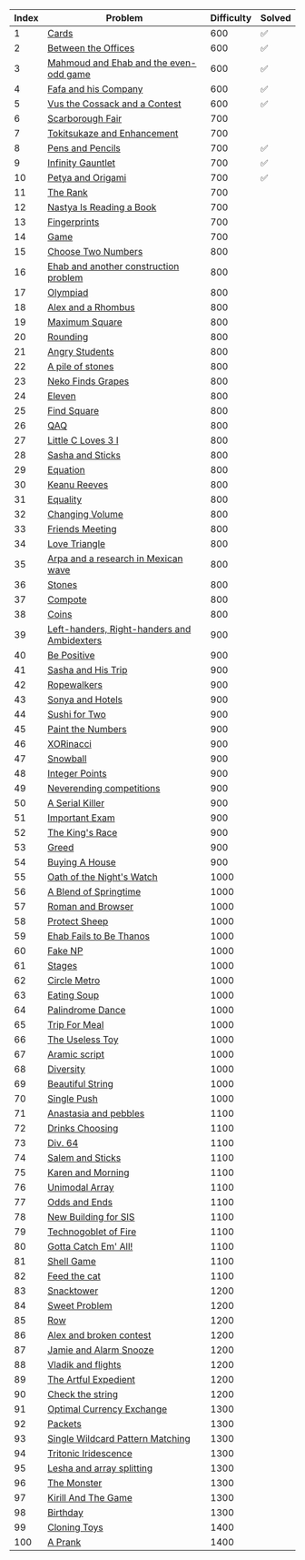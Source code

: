 | Index | Problem | Difficulty | Solved |
| --- | --- | --- | --- |
| 1 | [Cards](https://codeforces.com/problemset/problem/1220/A) | 600 | ✅ |
| 2 | [Between the Offices](https://codeforces.com/problemset/problem/867/A) | 600 | ✅ |
| 3 | [Mahmoud and Ehab and the even-odd game](https://codeforces.com/problemset/problem/959/A) | 600 | ✅ |
| 4 | [Fafa and his Company](https://codeforces.com/problemset/problem/935/A) | 600 | ✅ |
| 5 | [Vus the Cossack and a Contest](https://codeforces.com/problemset/problem/1186/A) | 600 | ✅ |
| 6 | [Scarborough Fair](https://codeforces.com/problemset/problem/897/A) | 700 |  |
| 7 | [Tokitsukaze and Enhancement](https://codeforces.com/problemset/problem/1191/A) | 700 |  |
| 8 | [Pens and Pencils](https://codeforces.com/problemset/problem/1244/A) | 700 | ✅ |
| 9 | [Infinity Gauntlet](https://codeforces.com/problemset/problem/987/A) | 700 | ✅ |
| 10 | [Petya and Origami](https://codeforces.com/problemset/problem/1080/A) | 700 | ✅ |
| 11 | [The Rank](https://codeforces.com/problemset/problem/1017/A) | 700 |  |
| 12 | [Nastya Is Reading a Book](https://codeforces.com/problemset/problem/1136/A) | 700 |  |
| 13 | [Fingerprints](https://codeforces.com/problemset/problem/994/A) | 700 |  |
| 14 | [Game](https://codeforces.com/problemset/problem/984/A) | 700 |  |
| 15 | [Choose Two Numbers](https://codeforces.com/problemset/problem/1206/A) | 800 |  |
| 16 | [Ehab and another construction problem](https://codeforces.com/problemset/problem/1088/A) | 800 |  |
| 17 | [Olympiad](https://codeforces.com/problemset/problem/937/A) | 800 |  |
| 18 | [Alex and a Rhombus](https://codeforces.com/problemset/problem/1180/A) | 800 |  |
| 19 | [Maximum Square](https://codeforces.com/problemset/problem/1243/A) | 800 |  |
| 20 | [Rounding](https://codeforces.com/problemset/problem/898/A) | 800 |  |
| 21 | [Angry Students](https://codeforces.com/problemset/problem/1287/A) | 800 |  |
| 22 | [A pile of stones](https://codeforces.com/problemset/problem/1159/A) | 800 |  |
| 23 | [Neko Finds Grapes](https://codeforces.com/problemset/problem/1152/A) | 800 |  |
| 24 | [Eleven](https://codeforces.com/problemset/problem/918/A) | 800 |  |
| 25 | [Find Square](https://codeforces.com/problemset/problem/1028/A) | 800 |  |
| 26 | [QAQ](https://codeforces.com/problemset/problem/894/A) | 800 |  |
| 27 | [Little C Loves 3 I](https://codeforces.com/problemset/problem/1047/A) | 800 |  |
| 28 | [Sasha and Sticks](https://codeforces.com/problemset/problem/832/A) | 800 |  |
| 29 | [Equation](https://codeforces.com/problemset/problem/1269/A) | 800 |  |
| 30 | [Keanu Reeves](https://codeforces.com/problemset/problem/1189/A) | 800 |  |
| 31 | [Equality](https://codeforces.com/problemset/problem/1038/A) | 800 |  |
| 32 | [Changing Volume](https://codeforces.com/problemset/problem/1255/A) | 800 |  |
| 33 | [Friends Meeting](https://codeforces.com/problemset/problem/931/A) | 800 |  |
| 34 | [Love Triangle](https://codeforces.com/problemset/problem/939/A) | 800 |  |
| 35 | [Arpa and a research in Mexican wave](https://codeforces.com/problemset/problem/851/A) | 800 |  |
| 36 | [Stones](https://codeforces.com/problemset/problem/1236/A) | 800 |  |
| 37 | [Compote](https://codeforces.com/problemset/problem/746/A) | 800 |  |
| 38 | [Coins](https://codeforces.com/problemset/problem/1061/A) | 800 |  |
| 39 | [Left-handers, Right-handers and Ambidexters](https://codeforces.com/problemset/problem/950/A) | 900 |  |
| 40 | [Be Positive](https://codeforces.com/problemset/problem/1130/A) | 900 |  |
| 41 | [Sasha and His Trip](https://codeforces.com/problemset/problem/1113/A) | 900 |  |
| 42 | [Ropewalkers](https://codeforces.com/problemset/problem/1185/A) | 900 |  |
| 43 | [Sonya and Hotels](https://codeforces.com/problemset/problem/1004/A) | 900 |  |
| 44 | [Sushi for Two](https://codeforces.com/problemset/problem/1138/A) | 900 |  |
| 45 | [Paint the Numbers](https://codeforces.com/problemset/problem/1209/A) | 900 |  |
| 46 | [XORinacci](https://codeforces.com/problemset/problem/1208/A) | 900 |  |
| 47 | [Snowball](https://codeforces.com/problemset/problem/1099/A) | 900 |  |
| 48 | [Integer Points](https://codeforces.com/problemset/problem/1248/A) | 900 |  |
| 49 | [Neverending competitions](https://codeforces.com/problemset/problem/765/A) | 900 |  |
| 50 | [A Serial Killer](https://codeforces.com/problemset/problem/776/A) | 900 |  |
| 51 | [Important Exam](https://codeforces.com/problemset/problem/1201/A) | 900 |  |
| 52 | [The King's Race](https://codeforces.com/problemset/problem/1075/A) | 900 |  |
| 53 | [Greed](https://codeforces.com/problemset/problem/892/A) | 900 |  |
| 54 | [Buying A House](https://codeforces.com/problemset/problem/796/A) | 900 |  |
| 55 | [Oath of the Night's Watch](https://codeforces.com/problemset/problem/768/A) | 1000 |  |
| 56 | [A Blend of Springtime](https://codeforces.com/problemset/problem/989/A) | 1000 |  |
| 57 | [Roman and Browser](https://codeforces.com/problemset/problem/1100/A) | 1000 |  |
| 58 | [Protect Sheep](https://codeforces.com/problemset/problem/948/A) | 1000 |  |
| 59 | [Ehab Fails to Be Thanos](https://codeforces.com/problemset/problem/1174/A) | 1000 |  |
| 60 | [Fake NP](https://codeforces.com/problemset/problem/805/A) | 1000 |  |
| 61 | [Stages](https://codeforces.com/problemset/problem/1011/A) | 1000 |  |
| 62 | [Circle Metro](https://codeforces.com/problemset/problem/1169/A) | 1000 |  |
| 63 | [Eating Soup](https://codeforces.com/problemset/problem/1163/A) | 1000 |  |
| 64 | [Palindrome Dance](https://codeforces.com/problemset/problem/1040/A) | 1000 |  |
| 65 | [Trip For Meal](https://codeforces.com/problemset/problem/876/A) | 1000 |  |
| 66 | [The Useless Toy](https://codeforces.com/problemset/problem/834/A) | 1000 |  |
| 67 | [Aramic script](https://codeforces.com/problemset/problem/975/A) | 1000 |  |
| 68 | [Diversity](https://codeforces.com/problemset/problem/844/A) | 1000 |  |
| 69 | [Beautiful String](https://codeforces.com/problemset/problem/1265/A) | 1000 |  |
| 70 | [Single Push](https://codeforces.com/problemset/problem/1253/A) | 1000 |  |
| 71 | [Anastasia and pebbles](https://codeforces.com/problemset/problem/789/A) | 1100 |  |
| 72 | [Drinks Choosing](https://codeforces.com/problemset/problem/1195/A) | 1100 |  |
| 73 | [Div. 64](https://codeforces.com/problemset/problem/887/A) | 1100 |  |
| 74 | [Salem and Sticks ](https://codeforces.com/problemset/problem/1105/A) | 1100 |  |
| 75 | [Karen and Morning](https://codeforces.com/problemset/problem/816/A) | 1100 |  |
| 76 | [Unimodal Array](https://codeforces.com/problemset/problem/831/A) | 1100 |  |
| 77 | [Odds and Ends](https://codeforces.com/problemset/problem/849/A) | 1100 |  |
| 78 | [New Building for SIS](https://codeforces.com/problemset/problem/1020/A) | 1100 |  |
| 79 | [Technogoblet of Fire](https://codeforces.com/problemset/problem/1121/A) | 1100 |  |
| 80 | [Gotta Catch Em' All!](https://codeforces.com/problemset/problem/757/A) | 1100 |  |
| 81 | [Shell Game](https://codeforces.com/problemset/problem/777/A) | 1100 |  |
| 82 | [Feed the cat](https://codeforces.com/problemset/problem/955/A) | 1100 |  |
| 83 | [Snacktower](https://codeforces.com/problemset/problem/767/A) | 1200 |  |
| 84 | [Sweet Problem](https://codeforces.com/problemset/problem/1263/A) | 1200 |  |
| 85 | [Row](https://codeforces.com/problemset/problem/982/A) | 1200 |  |
| 86 | [Alex and broken contest](https://codeforces.com/problemset/problem/877/A) | 1200 |  |
| 87 | [Jamie and Alarm Snooze](https://codeforces.com/problemset/problem/916/A) | 1200 |  |
| 88 | [Vladik and flights](https://codeforces.com/problemset/problem/743/A) | 1200 |  |
| 89 | [The Artful Expedient](https://codeforces.com/problemset/problem/869/A) | 1200 |  |
| 90 | [Check the string](https://codeforces.com/problemset/problem/960/A) | 1200 |  |
| 91 | [Optimal Currency Exchange](https://codeforces.com/problemset/problem/1214/A) | 1300 |  |
| 92 | [Packets](https://codeforces.com/problemset/problem/1037/A) | 1300 |  |
| 93 | [Single Wildcard Pattern Matching](https://codeforces.com/problemset/problem/1023/A) | 1300 |  |
| 94 | [Tritonic Iridescence](https://codeforces.com/problemset/problem/957/A) | 1300 |  |
| 95 | [Lesha and array splitting](https://codeforces.com/problemset/problem/754/A) | 1300 |  |
| 96 | [The Monster](https://codeforces.com/problemset/problem/787/A) | 1300 |  |
| 97 | [Kirill And The Game](https://codeforces.com/problemset/problem/842/A) | 1300 |  |
| 98 | [Birthday](https://codeforces.com/problemset/problem/1068/A) | 1300 |  |
| 99 | [Cloning Toys](https://codeforces.com/problemset/problem/922/A) | 1400 |  |
| 100 | [A Prank](https://codeforces.com/problemset/problem/1062/A) | 1400 |  |
